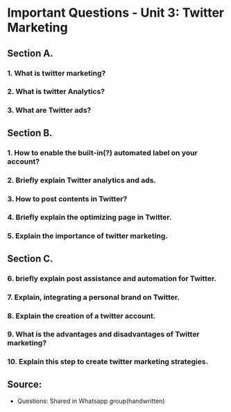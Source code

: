 # Important Questions - Unit 3: Twitter Marketing

## Section A.
### 1. What is twitter marketing?

### 2. What is twitter Analytics?

### 3. What are Twitter ads?

## Section B.

### 1. How to enable the built-in(?) automated label on your account?

### 2. Briefly explain Twitter analytics and ads.

### 3. How to post contents in Twitter?

### 4. Briefly explain the optimizing page in Twitter.

### 5. Explain the importance of twitter marketing.

## Section C.

### 6. briefly explain post assistance and automation for Twitter.

### 7. Explain, integrating a personal brand on Twitter.

### 8. Explain the creation of a twitter account.

### 9. What is the advantages and disadvantages of Twitter marketing?

### 10. Explain this step to create twitter marketing strategies.


## Source:
- Questions: Shared in Whatsapp group(handwritten)